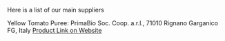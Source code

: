 Here is a list of our main suppliers

Yellow Tomato Puree: PrimaBio Soc. Coop. a.r.l., 71010 Rignano Garganico FG, Italy [Product Link on Website](https://www.prima-bio.it/shop/giallo/passata-di-pomodoro-giallo-100-bio/)
